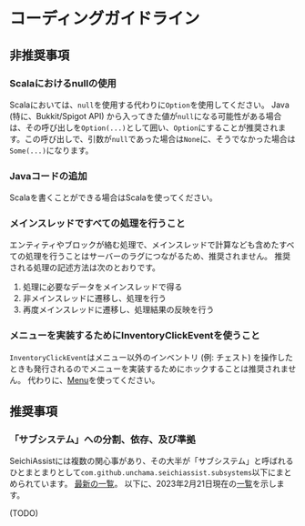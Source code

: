 # コーディングガイドライン

## 非推奨事項

### Scalaにおけるnullの使用
Scalaにおいては、`null`を使用する代わりに`Option`を使用してください。
Java (特に、Bukkit/Spigot API) から入ってきた値が`null`になる可能性がある場合は、その呼び出しを`Option(...)`として囲い、`Option`にすることが推奨されます。この呼び出しで、引数が`null`であった場合は`None`に、そうでなかった場合は`Some(...)`になります。

### Javaコードの追加
Scalaを書くことができる場合はScalaを使ってください。

### メインスレッドですべての処理を行うこと
エンティティやブロックが絡む処理で、メインスレッドで計算なども含めたすべての処理を行うことはサーバーのラグにつながるため、推奨されません。
推奨される処理の記述方法は次のとおりです。

1. 処理に必要なデータをメインスレッドで得る
2. 非メインスレッドに遷移し、処理を行う
3. 再度メインスレッドに遷移し、処理結果の反映を行う

### メニューを実装するためにInventoryClickEventを使うこと
`InventoryClickEvent`はメニュー以外のインベントリ (例: チェスト) を操作したときも発行されるのでメニューを実装するためにホックすることは推奨されません。
代わりに、[Menu](https://github.com/GiganticMinecraft/SeichiAssist/blob/41e63c0493621ff8afa32bce902d34a62ae466d2/src/main/scala/com/github/unchama/menuinventory/Menu.scala)を使ってください。

## 推奨事項
### 「サブシステム」への分割、依存、及び準拠
SeichiAssistには複数の関心事があり、その大半が「サブシステム」と呼ばれるひとまとまりとして`com.github.unchama.seichiassist.subsystems`以下にまとめられています。
[最新の一覧](https://github.com/GiganticMinecraft/SeichiAssist/tree/develop/src/main/scala/com/github/unchama/seichiassist/subsystems)。
以下に、2023年2月21日現在の[一覧](https://github.com/GiganticMinecraft/SeichiAssist/tree/5f29ce1a095d0e8dd4c301665e088af4c6d5ec3a/src/main/scala/com/github/unchama/seichiassist/subsystems)を示します。

(TODO)


